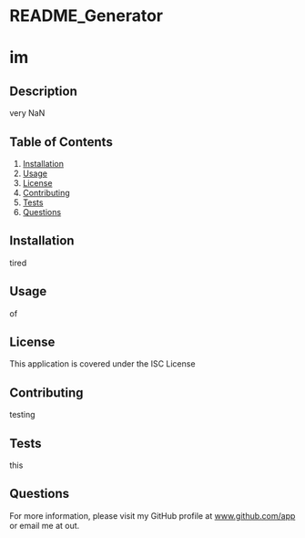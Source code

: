 # README_Generator

# im 
 
## Description 
 very  NaN
 ## Table of Contents 
 1. [Installation](#installation) 
 2. [Usage](#usage) 
 3. [License](#license) 
 4. [Contributing](#contributing) 
 5. [Tests](#tests) 
 6. [Questions](#questions) 
 
## Installation 
 tired 
## Usage 
 of 
## License 
 This application is covered under the ISC License 
## Contributing 
 testing 
## Tests 
 this 
## Questions 
 For more information, please visit my GitHub profile at www.github.com/app or email me at out.
